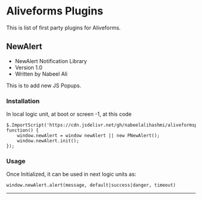 # Aliveforms Plugins

This is list of first party plugins for Aliveforms.

## NewAlert
- NewAlert Notification Library
- Version 1.0
- Written by Nabeel Ali

This is to add new JS Popups.

### Installation
In local logic unit, at boot or screen -1, at this code

```
$.ImportScript('https://cdn.jsdelivr.net/gh/nabeelalihashmi/aliveformsplugins@master/js/NewAlert.min.js', function() {
    window.newAlert = window newAlert || new PNewAlert();
    window.newAlert.init();
});
```

### Usage

Once Initialized, it can be used in next logic units as:

```
window.newAlert.alert(message, default|success|danger, timeout)
```
___
